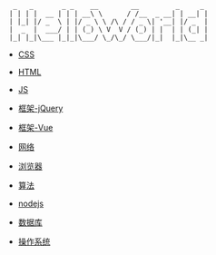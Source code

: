 ```
  _   _       _ _    __        __         _     _ 
 | | | |  __ | | | __\ \      / /__  _ __| | __| |
 | |_| |/ _  \ | |/ _ \ \ /\ / / _ \| '__| |/ _  |
 |  _  |  ___/ | | (_) \ V  V / (_) | |  | | (_| |
 |_| |_|\___ |_|_|\___/ \_/\_/ \___/|_|  |_|\__ _|  
```

- [CSS](https://github.com/LiunanYang/liunan-web/tree/master/1.Web/%E4%B8%89%E5%89%91%E5%AE%A2%E4%B9%8B%20css)
- [HTML](https://github.com/LiunanYang/liunan-web/tree/master/1.Web/%E4%B8%89%E5%89%91%E5%AE%A2%E4%B9%8B%20html)
- [JS](https://github.com/LiunanYang/liunan-web/tree/master/1.Web/%E4%B8%89%E5%89%91%E5%AE%A2%E4%B9%8B%20html)


- [框架-jQuery](https://github.com/LiunanYang/liunan-web/tree/master/2.%20%E6%A1%86%E6%9E%B6/jQuery)
- [框架-Vue](https://github.com/LiunanYang/liunan-web/tree/master/2.%20%E6%A1%86%E6%9E%B6/Vue)

- [网络](https://github.com/LiunanYang/liunan-web/tree/master/3.%20%E7%BD%91%E7%BB%9C)
- [浏览器](https://github.com/LiunanYang/liunan-web/tree/master/4.%20%E6%B5%8F%E8%A7%88%E5%99%A8)

- [算法](https://github.com/LiunanYang/liunan-web/tree/master/5.%20%E7%AE%97%E6%B3%95)
- [nodejs](https://github.com/LiunanYang/liunan-web/tree/master/6.%20nodejs)
- [数据库](https://github.com/LiunanYang/liunan-web/tree/master/7.%E6%95%B0%E6%8D%AE%E5%BA%93)
- [操作系统](https://github.com/LiunanYang/liunan-web/tree/master/8.%E6%93%8D%E4%BD%9C%E7%B3%BB%E7%BB%9F)

